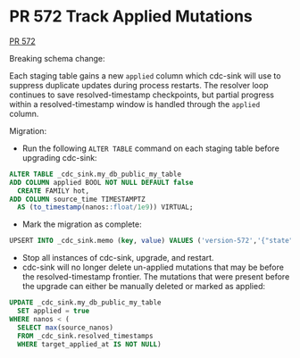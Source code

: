 # PR 572 Track Applied Mutations

[PR 572](https://github.com/cockroachdb/cdc-sink/pull/572)

Breaking schema change:

Each staging table gains a new `applied` column which cdc-sink will use
to suppress duplicate updates during process restarts. The resolver loop
continues to save resolved-timestamp checkpoints, but partial progress
within a resolved-timestamp window is handled through the `applied`
column.

Migration:
* Run the following `ALTER TABLE` command on each staging table before
  upgrading cdc-sink:

```sql
ALTER TABLE _cdc_sink.my_db_public_my_table
ADD COLUMN applied BOOL NOT NULL DEFAULT false
  CREATE FAMILY hot,
ADD COLUMN source_time TIMESTAMPTZ
  AS (to_timestamp(nanos::float/1e9)) VIRTUAL; 
```
* Mark the migration as complete:
```sql
UPSERT INTO _cdc_sink.memo (key, value) VALUES ('version-572','{"state":"applied"}');
```
* Stop all instances of cdc-sink, upgrade, and restart.
* cdc-sink will no longer delete un-applied mutations that may be before
  the resolved-timestamp frontier. The mutations that were present
  before the upgrade can either be manually deleted or marked as applied:

```sql
UPDATE _cdc_sink.my_db_public_my_table
  SET applied = true
WHERE nanos < (
  SELECT max(source_nanos)
  FROM _cdc_sink.resolved_timestamps
  WHERE target_applied_at IS NOT NULL)
```

